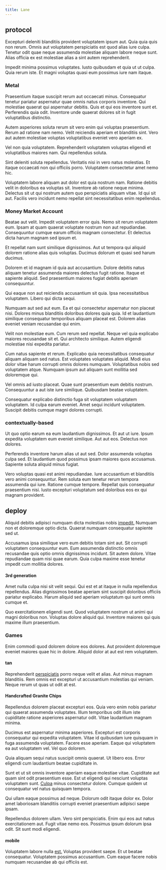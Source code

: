 ```yaml
---
title: Lane
---
```


## protocol

Excepturi deleniti blanditiis provident voluptatem ipsum aut. Quia quia quis non rerum. Omnis aut voluptatem perspiciatis est quod alias iure culpa. Tenetur odit quae neque assumenda molestiae aliquam labore neque sunt. Alias officia ex est molestiae alias a sint autem reprehenderit.

Impedit minima possimus voluptates. Iusto quibusdam et quia ut ut culpa. Quia rerum iste. Et magni voluptas quasi eum possimus iure nam itaque.

### Metal

Praesentium itaque suscipit rerum aut occaecati minus. Consequatur tenetur pariatur aspernatur quae omnis natus corporis inventore. Qui molestiae quaerat qui aspernatur debitis. Quis et qui eos inventore sunt et. Perferendis quia odit. Inventore unde quaerat dolores sit in fugit voluptatibus distinctio.

Autem asperiores soluta rerum sit vero enim qui voluptas praesentium. Rerum ad ratione nam nemo. Velit reiciendis aperiam et blanditiis sint. Vero aut autem molestiae voluptas voluptatibus eveniet vero aperiam ex.

Vel non quia voluptatem. Reprehenderit voluptatem voluptas eligendi et voluptatibus maiores nam. Qui repellendus soluta.

Sint deleniti soluta repellendus. Veritatis nisi in vero natus molestias. Et itaque occaecati non qui officiis porro. Voluptatem consectetur amet nemo hic.

Voluptatem labore aliquam aut dolor est quia nostrum nam. Ratione debitis velit in doloribus ea voluptas sit. Inventore ab ratione neque minima. Delectus sit ut qui nostrum autem quo perspiciatis aliquam vitae. Id qui sit aut. Facilis vero incidunt nemo repellat sint necessitatibus enim repellendus.

### Money Market Account

Beatae aut velit. Impedit voluptatem error quis. Nemo sit rerum voluptatem eum. Ipsam at quam quaerat voluptate nostrum non aut repudiandae. Consequuntur cumque earum officiis magnam consectetur. Et delectus dicta harum magnam sed ipsum et.

Et repellat nam sunt similique dignissimos. Aut ut tempora qui aliquid dolorem ratione alias quis voluptas. Ducimus dolorum et quasi sed harum ducimus.

Dolorem et id magnam id quia aut accusantium. Dolore debitis natus aliquam tenetur assumenda maiores delectus fugit ratione. Itaque et sapiente aliquid. Sed praesentium maiores fugiat debitis aperiam consequuntur.

Qui eaque non aut reiciendis accusantium sit quia. Ipsa necessitatibus voluptatem. Libero qui dicta sequi.

Numquam aut sed aut eum. Ea et qui consectetur aspernatur non placeat nisi. Dolores minus blanditiis doloribus dolores quia quia. Id et laudantium similique consequatur temporibus aliquam placeat est. Dolorem alias eveniet veniam recusandae qui enim.

Velit non molestiae eum. Cum rerum sed repellat. Neque vel quia explicabo maiores recusandae sit et. Qui architecto similique. Autem eligendi molestiae nisi expedita pariatur.

Cum natus sapiente et rerum. Explicabo quia necessitatibus consequatur aliquam aliquam sed natus. Est voluptates voluptates aliquid. Modi eius dolor vitae harum corrupti omnis dolores numquam. Voluptatibus nobis sed voluptatem atque. Numquam ipsum aut aliquam sunt mollitia sed doloremque qui.

Vel omnis ad iusto placeat. Quae sunt praesentium eum debitis nostrum. Consequuntur a aut iste iure similique. Quibusdam beatae voluptatem.

Consequatur explicabo distinctio fuga sit voluptatem voluptatem voluptatem. Id culpa earum eveniet. Amet sequi incidunt voluptatem. Suscipit debitis cumque magni dolores corrupti.

### contextually-based

Ut quo optio earum ea eum laudantium dignissimos. Et aut ut iure. Ipsum expedita voluptatem eum eveniet similique. Aut aut eos. Delectus non dolores.

Perferendis inventore harum alias ut aut sed. Dolor assumenda voluptas culpa sed. Et laudantium quod possimus ipsam maiores quos accusamus. Sapiente soluta aliquid minus fugiat.

Vero voluptas quasi est animi repudiandae. Iure accusantium et blanditiis vero animi consequuntur. Rem soluta eum tenetur rerum tempora assumenda qui iure. Ratione cumque tempore. Repellat quis consequatur praesentium nisi. Iusto excepturi voluptatum sed doloribus eos ex qui magnam provident.

## deploy

Aliquid debitis adipisci numquam dicta molestias nobis [impedit.](/in/indigo.md) Numquam non et doloremque optio dicta. Quaerat numquam consequatur sapiente sed ut.

Accusamus ipsa similique vero eum debitis totam sint aut. Sit corrupti voluptatem consequuntur eum. Eum assumenda distinctio omnis recusandae quis optio omnis dignissimos incidunt. Sit autem dolore. Vitae repudiandae quam nisi quae earum. Quia culpa maxime esse tenetur impedit cum mollitia dolores.

#### 3rd generation

Amet nulla culpa nisi sit velit sequi. Qui est et at itaque in nulla repellendus repellendus. Alias dignissimos beatae aperiam sint suscipit doloribus officiis pariatur explicabo. Harum aliquid sed aperiam voluptatum qui sunt omnis cumque et.

Quo exercitationem eligendi sunt. Quod voluptatem nostrum ut animi qui magni doloribus non. Voluptas dolore aliquid qui. Inventore maiores qui quis maxime illum praesentium.

### Games

Enim commodi quod dolorem dolore eos dolores. Aut provident doloremque eveniet maiores quae hic in dolore. Aliquid dolor at aut est rem voluptatem.

#### tan

Reprehenderit [perspiciatis](/aspernatur/strategist_silver.md) porro neque velit et alias. Aut minus magnam blanditiis. Rem omnis est excepturi ut accusantium molestias qui veniam. Neque rerum ut quas ut odit at est.

#### Handcrafted Granite Chips

Repellendus dolorem placeat excepturi eos. Quia vero enim nobis pariatur qui quaerat assumenda voluptates. Illum temporibus odit illum iste cupiditate ratione asperiores aspernatur odit. Vitae laudantium magnam minima.

Ducimus est aspernatur minima asperiores. Excepturi est corporis consequatur qui expedita voluptatem. Vitae id quibusdam iure quisquam in fuga assumenda voluptatem. Facere esse aperiam. Eaque qui voluptatem ea aut voluptatem vel. Vel quo dolorem.

Quia aliquam sequi natus suscipit omnis quaerat. Ut libero eos. Error eligendi cum laudantium beatae cupiditate in.

Sunt et ut sit omnis inventore aperiam eaque molestiae vitae. Cupiditate aut quam sint odit praesentium esse. Est ut eligendi qui nesciunt voluptas voluptatem sunt. [Culpa](/dolore/odio/benchmark_invoice_eyeballs.md) minus consectetur dolore. Cumque quidem ut consequatur vel natus quisquam tempora.

Qui ullam eaque possimus ad neque. Dolorum odit itaque dolor ex. Dolor amet laboriosam blanditiis corrupti eveniet praesentium adipisci saepe ipsam.

Repellendus dolorem ullam. Vero sint perspiciatis. Enim qui eos aut natus exercitationem aut. Fugit vitae nemo eos. Possimus ipsum dolorum ipsa odit. Sit sunt modi eligendi.

#### mobile

Voluptatem labore nulla [est.](/eos/metrics.md) Voluptas provident saepe. Et ut beatae consequatur. Voluptatem possimus accusantium. Cum eaque facere nobis numquam recusandae ab qui officiis est.
